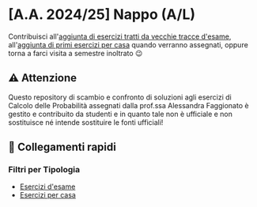 # [A.A. 2024/25] Nappo (A/L)

Contribuisci all'[aggiunta di esercizi tratti da vecchie tracce d'esame](../../../discussions/new?category=esami-a-l), all'[aggiunta di primi esercizi per casa](../../../discussions/new?category=esercizi-a-l) quando verranno assegnati, oppure torna a farci visita a semestre inoltrato 😉

## ⚠️ Attenzione

Questo repository di scambio e confronto di soluzioni agli esercizi di Calcolo delle Probabilità assegnati dalla prof.ssa Alessandra Faggionato è gestito e contribuito da studenti e in quanto tale non è ufficiale e non sostituisce né intende sostituire le fonti ufficiali!

## 🔗 Collegamenti rapidi

### Filtri per Tipologia

- [Esercizi d'esame](../../../discussions/categories/esami-a-l)
- [Esercizi per casa](../../../discussions/categories/esercizi-a-l)